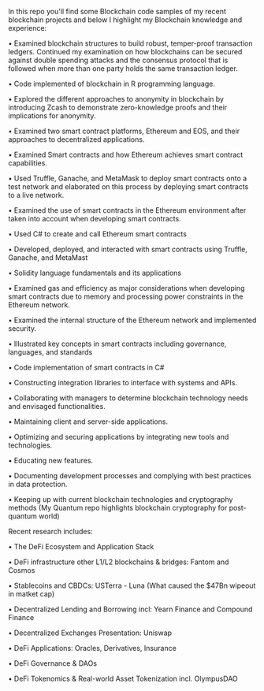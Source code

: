 In this repo you'll find some Blockchain code samples of my recent blockchain projects and below I highlight my Blockchain knowledge and experience:
 
• Examined blockchain structures to build robust, temper-proof transaction ledgers. Continued my examination on how blockchains can be secured against double spending attacks and the consensus protocol that is followed when more than one party holds the same transaction ledger. 

• Code implemented of blockchain in R programming language.

• Explored the different approaches to anonymity in blockchain by introducing Zcash to demonstrate zero-knowledge proofs and their implications for anonymity. 

• Examined two smart contract platforms, Ethereum and EOS, and their approaches to decentralized applications.

• Examined Smart contracts and how Ethereum achieves smart contract capabilities. 

• Used Truffle, Ganache, and MetaMask to deploy smart contracts onto a test network and elaborated on this process by deploying smart contracts to a live network. 

• Examined the use of smart contracts in the Ethereum environment after taken into account when developing smart contracts.

• Used C# to create and call Ethereum smart contracts 

• Developed, deployed, and interacted with smart contracts using Truffle, Ganache, and MetaMast

• Solidity language fundamentals and its applications

• Examined gas and efficiency as major considerations when developing smart contracts due to memory and processing power constraints in the Ethereum network.

• Examined the internal structure of the Ethereum network and implemented security. 

• Illustrated key concepts in smart contracts including governance, languages, and standards

• Code implementation of smart contracts in C#

• Constructing integration libraries to interface with systems and APIs.


• Collaborating with managers to determine blockchain technology needs and envisaged functionalities.

• Maintaining client and server-side applications.

• Optimizing and securing applications by integrating new tools and technologies.

• Educating new features.

• Documenting development processes and complying with best practices in data protection.

• Keeping up with current blockchain technologies and cryptography methods (My Quantum repo highlights blockchain cryptography for post-quantum world)

Recent research includes:
 
• The DeFi Ecosystem and Application Stack

• DeFi infrastructure other L1/L2 blockchains & bridges: Fantom and Cosmos

• Stablecoins and CBDCs: USTerra - Luna (What caused the $47Bn wipeout in matket cap)

• Decentralized Lending and Borrowing incl: Yearn Finance and Compound Finance

• Decentralized Exchanges Presentation: Uniswap

• DeFi Applications: Oracles, Derivatives, Insurance

• DeFi Governance & DAOs

• DeFi Tokenomics & Real-world Asset Tokenization incl. OlympusDAO
